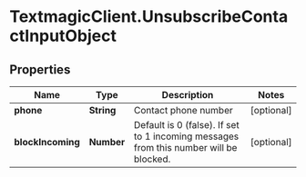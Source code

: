 # TextmagicClient.UnsubscribeContactInputObject

## Properties
Name | Type | Description | Notes
------------ | ------------- | ------------- | -------------
**phone** | **String** | Contact phone number | [optional] 
**blockIncoming** | **Number** | Default is 0 (false). If set to 1 incoming messages from this number will be blocked. | [optional] 


